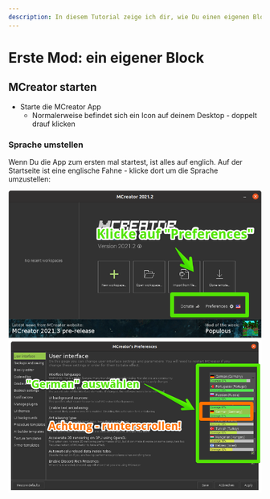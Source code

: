 ```yaml
---
description: In diesem Tutorial zeige ich dir, wie Du einen eigenen Block erstellen kannst.
---
```


# Erste Mod: ein eigener Block

## MCreator starten

* Starte die MCreator App
  * Normalerweise befindet sich ein Icon auf deinem Desktop - doppelt drauf klicken&#x20;

### Sprache umstellen

Wenn Du die App zum ersten mal startest, ist alles auf englich. Auf der Startseite ist eine englische Fahne - klicke dort um die Sprache umzustellen:

![](<../.gitbook/assets/mcreator start.png>)![](<../.gitbook/assets/mcreator Sprache.png>)

